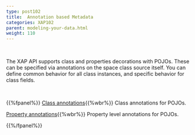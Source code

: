 ```yaml
---
type: post102
title:  Annotation based Metadata
categories: XAP102
parent: modeling-your-data.html
weight: 110
---
```


<br>

The XAP API supports class  and properties decorations with POJOs. These can be specified via annotations on the space class source itself. You can define common behavior for all class instances, and specific behavior for class fields.

<br>


{{%fpanel%}}
[Class annotations](./pojo-class-annotations.html){{%wbr%}}
Class annotations for POJOs.

[Property annotations](./pojo-attribute-annotations.html){{%wbr%}}
Property level annotations for POJOs.

{{%/fpanel%}}
